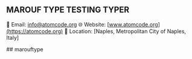 ## MAROUF TYPE TESTING TYPER

📧 Email: info@atomcode.org
🌐 Website: [www.atomcode.org](https://atomcode.org)
📍 Location: [Naples, Metropolitan City of Naples, Italy]

##   m a r o u f t y p e 
 
 
